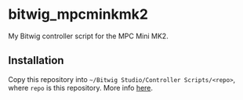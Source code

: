 # bitwig_mpcminkmk2
My Bitwig controller script for the MPC Mini MK2.

## Installation
Copy this repository into `~/Bitwig Studio/Controller Scripts/<repo>`, where
`repo` is this repository.  More info [here][1].


[1]: https://www.bitwig.com/en/community/control_scripts/installation_guide.html

